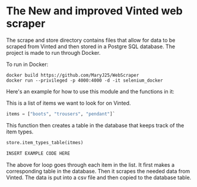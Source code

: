 # The New and improved Vinted web scraper

The scrape and store directory contains files that allow for data to be scraped from Vinted and then stored in a Postgre SQL database. The project is made to run through Docker.

To run in Docker:

```
docker build https://github.com/MaryJ25/WebScraper
docker run --privileged -p 4000:4000 -d -it selenium_docker 

```

Here's an example for how to use this module and the functions in it: 
 
This is a list of items we want to look for on Vinted.

```python
items = ["boots", "trousers", "pendant"]`
```
This function then creates a table in the database that keeps track of the item types.

```python
store.item_types_table(itmes)
```

```python
INSERT EXAMPLE CODE HERE
```

The above for loop goes through each item in the list. It first makes a corresponding table in the database. 
Then it scrapes the needed data from Vinted. 
The data is put into a csv file and then copied to the database table.

